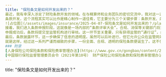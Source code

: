 ```yaml
---
title: "保险条文是如何开发出来的？"
最近，我有幸深入涉足了财险条款开发的领域。在与精算师和业务团队的密切交流中，我对这一过程有了更加清晰的认知。
条款开发，这个流程其实可以比作是精心制作一道佳肴，它主要分为三个关键步骤：条款开发、条款申报和条款披露。
![占位图](/assets/images/insurance/2025-04-07-保险条文是如何开发出来的？/placeholder.png)首先，条款开发环节，这是我们保险公司的精算团队大显身手的舞台。他们运用专业知识，将复杂的风险因素转化为简洁而全面的条文，确保每一条都精准无误。
接着，我们进入条款申报阶段，这就像是一场内部的“条款评审大会”。合规、消保等关键部门将对条款进行细致的审查，确保它既符合监管要求，又能够切实保护消费者权益。每个保险公司都有自己独特的审核流程，但目标一致——打造无懈可击的保险条款。
申报成功后，条款将提交至监管机构进行审核。这一环节至关重要，只有获得监管的“通行证”，条款才能正式进入市场，开始它的“销售之旅”。
最后，条款披露环节，这一步确保了信息的透明度。虽然可以后补进行，但它允许公众在监管网站上查阅条款详情，增加了消费者的信任感。
就是这样，经过这一系列严谨而细致的步骤，一份全面、合规、透明的保险条款便诞生了。这不仅是一份文件，更是我们对客户承诺的体现，是我们专业精神和细致工作的成果。
### 附录
[人身保险公司保险条款和保险费率管理办法](https://www.gov.cn/gongbao/content/2012/content_2163594.htm)
[中国银行保险监督管理委员会令（2021年第10号） 财产保险公司保险条款和保险费率管理办法__2021年第32号国务院公报_中国政府网](https://www.gov.cn/gongbao/content/2021/content_5651735.htm)
---
```

title: "保险条文是如何开发出来的？"


